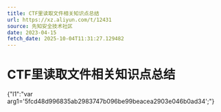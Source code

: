 ```yaml
---
title: CTF里读取文件相关知识点总结
url: https://xz.aliyun.com/t/12431
source: 先知安全技术社区
date: 2023-04-15
fetch_date: 2025-10-04T11:31:27.129482
---
```


# CTF里读取文件相关知识点总结

{"l1":"var arg1='5fcd48d996835ab2983747b096be99beacea2903e046b0ad34';"}